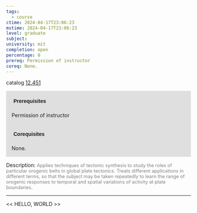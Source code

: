 ```yaml
---
tags:
  - course
ctime: 2024-04-17T23:06:23
mstime: 2024-04-17T23:06:23
level: graduate
subject: 
university: mit
completion: open
percentage: 0
prereq: Permission of instructor
coreq: None.
---
```


catalog [12.451](http://student.mit.edu/catalog/m12b.html#12.451)

<span style="display: block; padding: 15px; background-color: rgb(100, 100, 100, 0.2);"><font id="m_prereq793_0" style="display: block; font-family: Arial, sans-serif; font-weight: bold; padding: 5px">Prerequisites</font><br><span id="prereq793_0">Permission of instructor</span></span>
<span style="display: block; padding: 15px; background-color: rgb(100, 100, 100, 0.2);"><font id="m_coreq793_0" style="display: block; font-family: Arial, sans-serif; font-weight: bold; padding: 5px">Corequisites</font><br><span id="coreq793_0">None.</span></span>

<font style="">Description:</font>
<font style="color: grey; font-size: 0.8rem;">Applies techniques of tectonic synthesis to study the roles of particular orogenic belts in global plate tectonics. Treats different applications in different terms, so that the subject may be taken repeatedly to learn the range of orogenic responses to temporal and spatial variations of activity at plate boundaries.</font>



---

<< HELLO, WORLD >>
